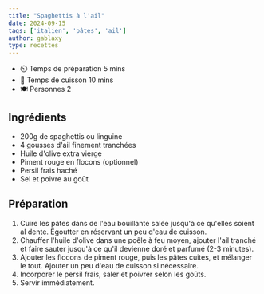 ```yaml
---
title: "Spaghettis à l'ail"
date: 2024-09-15
tags: ['italien', 'pâtes', 'ail']
author: gablaxy
type: recettes
---
```


- ⏲️ Temps de préparation 5 mins
- 🍳 Temps de cuisson 10 mins
- 🍽️ Personnes 2

## Ingrédients

- 200g de spaghettis ou linguine
- 4 gousses d'ail finement tranchées
- Huile d'olive extra vierge
- Piment rouge en flocons (optionnel)
- Persil frais haché
- Sel et poivre au goût

## Préparation

1. Cuire les pâtes dans de l'eau bouillante salée jusqu'à ce qu'elles soient al dente. Égoutter en réservant un peu d'eau de cuisson.
2. Chauffer l'huile d'olive dans une poêle à feu moyen, ajouter l'ail tranché et faire sauter jusqu'à ce qu'il devienne doré et parfumé (2-3 minutes).
3. Ajouter les flocons de piment rouge, puis les pâtes cuites, et mélanger le tout. Ajouter un peu d'eau de cuisson si nécessaire.
4. Incorporer le persil frais, saler et poivrer selon les goûts.
5. Servir immédiatement.

